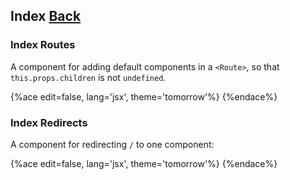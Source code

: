 ## Index [Back](./../react_router.md)

### Index Routes

A component for adding default components in a `<Route>`, so that `this.props.children` is not `undefined`.

{%ace edit=false, lang='jsx', theme='tomorrow'%}
<Router>
    <Route path="/" component={App}>
        <IndexRoute component={Home}></IndexRoute>
        <Route path="accounts" component={Accounts}></Route>
        <Route path="statements" component={Statements}></Route>
    </Route>
</Router>
{%endace%}

### Index Redirects

A component for redirecting `/` to one component:

{%ace edit=false, lang='jsx', theme='tomorrow'%}
<Router>
    <Route path="/" component={App}>
        <IndexRedirect to={Accounts}></IndexRoute>
        <Route path="accounts" component={Accounts}></Route>
        <Route path="statements" component={Statements}></Route>
    </Route>
</Router>
{%endace%}
